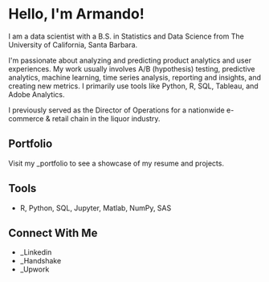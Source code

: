 # Hello, I'm Armando!

I am a data scientist with a B.S. in Statistics and Data Science from The University of California, Santa Barbara.

I'm passionate about analyzing and predicting product analytics and user experiences. My work usually involves A/B (hypothesis) testing, predictive analytics, machine learning, time series analysis, reporting and insights, and creating new metrics. 
I primarily use tools like Python, R, SQL, Tableau, and Adobe Analytics.

I previously served as the Director of Operations for a nationwide e-commerce & retail chain in the liquor industry.

## Portfolio
Visit my _portfolio to see a showcase of my resume and projects.

## Tools
- R, Python, SQL, Jupyter, Matlab, NumPy, SAS

## Connect With Me
- _Linkedin
- _Handshake
- _Upwork
